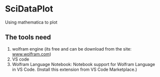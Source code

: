 # SciDataPlot
 Using mathematica to plot
 ## The tools need
 1. wolfram engine (its free and can be download from the site: www.wolfram.com)
 2. VS code
 3. Wolfram Language Notebook: Notebook support for Wolfram Language in VS Code. (Install this extension from VS Code Marketplace.)
